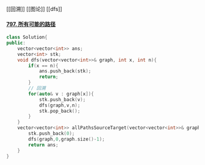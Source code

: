 [[回溯]]
[[图论]]
[[dfs]]

#### [797. 所有可能的路径](https://leetcode-cn.com/problems/all-paths-from-source-to-target/)

```c++
class Solution{
public:
	vector<vector<int>> ans;
	vector<int> stk;
	void dfs(vector<vector<int>>& graph, int x, int n){
		if(x == n){
			ans.push_back(stk);
			return;
		}
		// 回溯
		for(auto& v : graph[x]){
			stk.push_back(v);
			dfs(graph,v,n);
			stk.pop_back();
		}
	}
	vector<vector<int>> allPathsSourceTarget(vector<vector<int>>& graph) {
        stk.push_back(0);
        dfs(graph,0,graph.size()-1);
        return ans;
    }
}	
```



